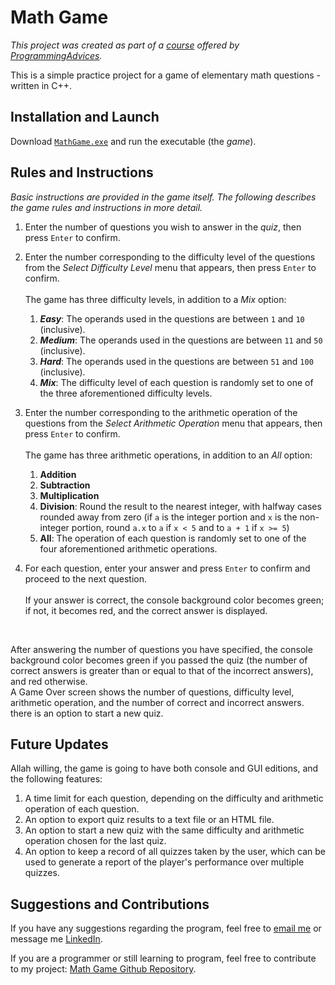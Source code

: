 # Math Game

<i>This project was created as part of a [course](https://programmingadvices.com/p/00316b1111) offered by [ProgrammingAdvices](https::\\programmingadvices.com).</i>

This is a simple practice project for a game of elementary math questions - written in C++.

## Installation and Launch

Download [`MathGame.exe`](https://github.com/ali-aboulsauood/math-game/blob/main/MathGame.exe) and run the executable (the <i>game</i>).

## Rules and Instructions

<i>Basic instructions are provided in the game itself. The following describes the game rules and instructions in more detail.</i>

1. Enter the number of questions you wish to answer in the <i>quiz</i>, then press <code>Enter</code> to confirm.
2. Enter the number corresponding to the difficulty level of the questions from the <i>Select Difficulty Level</i> menu that appears, then press <code>Enter</code> to confirm.\
   <br>
   The game has three difficulty levels, in addition to a <i>Mix</i> option:
   <ol type = "1">
     <li>
       <b><dfn>Easy</dfn></b>: The operands used in the questions are between <code>1</code> and <code>10</code> (inclusive).
     </li>
     
     <li>
       <b><dfn>Medium</dfn></b>: The operands used in the questions are between <code>11</code> and <code>50</code> (inclusive).
     </li>
     
     <li>
       <b><dfn>Hard</dfn></b>: The operands used in the questions are between <code>51</code> and <code>100</code> (inclusive).
     </li>

     <li>
       <b><dfn>Mix</dfn></b>: The difficulty level of each question is randomly set to one of the three aforementioned difficulty levels.
     </li>
   </ol>
3. Enter the number corresponding to the arithmetic operation of the questions from the <i>Select Arithmetic Operation</i> menu that appears, then press <code>Enter</code> to confirm.\
   <br>
   The game has three arithmetic operations, in addition to an <i>All</i> option:
   <ol type = "1">
     <li>
       <b>Addition</b>
     </li>
     <li>
       <b>Subtraction</b>
     </li>
     <li>
       <b>Multiplication</b>
     </li>
     <li>
       <b>Division</b>: Round the result to the nearest integer, with halfway cases rounded away from zero (if <code>a</code> is the integer portion and <code>x</code> is the non-integer portion, round <code>a.x</code> to <code>a</code> if <code>x &lt; 5</code> and to <code>a + 1</code> if <code>x &gt;= 5</code>)
     </li>
     <li>
       <b>All</b>: The operation of each question is randomly set to one of the four aforementioned arithmetic operations.
     </li>
   </ol>
4. For each question, enter your answer and press <code>Enter</code> to confirm and proceed to the next question.\
   <br>
   If your answer is correct, the console background color becomes green; if not, it becomes red, and the correct answer is displayed.

<br>

After answering the number of questions you have specified, the console background color becomes green if you passed the quiz (the number of correct answers is greater than or equal to that of the incorrect answers), and red otherwise.\
A Game Over screen shows the number of questions, difficulty level, arithmetic operation, and the number of correct and incorrect answers. there is an option to start a new quiz.

## Future Updates
Allah willing, the game is going to have both console and GUI editions, and the following features:

1. A time limit for each question, depending on the difficulty and arithmetic operation of each question.
2. An option to export quiz results to a text file or an HTML file.
3. An option to start a new quiz with the same difficulty and arithmetic operation chosen for the last quiz.
3. An option to keep a record of all quizzes taken by the user, which can be used to generate a report of the player's performance over multiple quizzes.

## Suggestions and Contributions
If you have any suggestions regarding the program, feel free to [email me](aliaboulsauood@gmail.com) or message me [LinkedIn](https://github.com/ali-aboulsauood/ali-aboulsauood/blob/main/www.linkedin.com/in/ali-aboul-sauood).

If you are a programmer or still learning to program, feel free to contribute to my project: [Math Game Github Repository](https://github.com/ali-aboulsauood/math-game).
